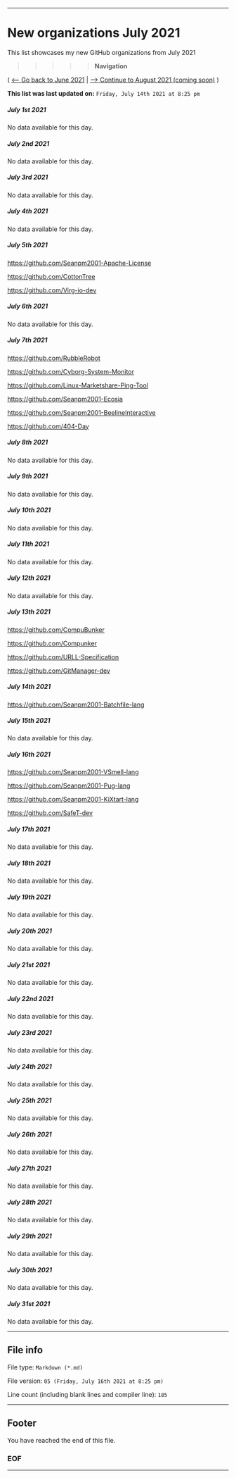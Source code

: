 
***

# New organizations July 2021

This list showcases my new GitHub organizations from July 2021

> > > > > **Navigation**

( [<-- Go back to June 2021](/NewOrgs/2021/June/README.md) | [ --> Continue to August 2021 (coming soon)](/NewOrgs/2021/August/README.md) )

**This list was last updated on:** `Friday, July 14th 2021 at 8:25 pm`

<!-- ##### LIST !-->

##### July 1st 2021

No data available for this day.

##### July 2nd 2021

No data available for this day.

##### July 3rd 2021

No data available for this day.

##### July 4th 2021

No data available for this day.

##### July 5th 2021

https://github.com/Seanpm2001-Apache-License

https://github.com/CottonTree

https://github.com/Virg-io-dev

##### July 6th 2021

No data available for this day.

##### July 7th 2021

https://github.com/RubbleRobot

https://github.com/Cyborg-System-Monitor

https://github.com/Linux-Marketshare-Ping-Tool

https://github.com/Seanpm2001-Ecosia

https://github.com/Seanpm2001-BeelineInteractive

https://github.com/404-Day

##### July 8th 2021

No data available for this day.

##### July 9th 2021

No data available for this day.

##### July 10th 2021

No data available for this day.

##### July 11th 2021

No data available for this day.

##### July 12th 2021

No data available for this day.

##### July 13th 2021

https://github.com/CompuBunker

https://github.com/Compunker

https://github.com/URLL-Specification

https://github.com/GitManager-dev

##### July 14th 2021

https://github.com/Seanpm2001-Batchfile-lang

##### July 15th 2021

No data available for this day.

##### July 16th 2021

https://github.com/Seanpm2001-VSmell-lang

https://github.com/Seanpm2001-Pug-lang

https://github.com/Seanpm2001-KiXtart-lang

https://github.com/SafeT-dev

##### July 17th 2021

No data available for this day.

##### July 18th 2021

No data available for this day.

##### July 19th 2021

No data available for this day.

##### July 20th 2021

No data available for this day.

##### July 21st 2021

No data available for this day.

##### July 22nd 2021

No data available for this day.

##### July 23rd 2021

No data available for this day.

##### July 24th 2021

No data available for this day.

##### July 25th 2021

No data available for this day.

##### July 26th 2021

No data available for this day.

##### July 27th 2021

No data available for this day.

##### July 28th 2021

No data available for this day.

##### July 29th 2021

No data available for this day.

##### July 30th 2021

No data available for this day.

##### July 31st 2021

No data available for this day.

***

## File info

File type: `Markdown (*.md)`

File version: `05 (Friday, July 16th 2021 at 8:25 pm)`

Line count (including blank lines and compiler line): `185`

***

## Footer

You have reached the end of this file.

### EOF

***
